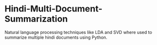 # Hindi-Multi-Document-Summarization
Natural language processing techniques like LDA and SVD where used to summarize multiple hindi documents using Python.
